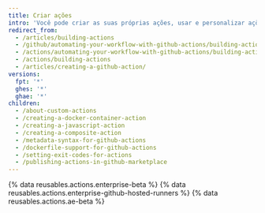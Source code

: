 ```yaml
---
title: Criar ações
intro: 'Você pode criar as suas próprias ações, usar e personalizar ações compartilhadas pela comunidade {% data variables.product.prodname_dotcom %} ou escrever e compartilhar as ações que você criar.'
redirect_from:
  - /articles/building-actions
  - /github/automating-your-workflow-with-github-actions/building-actions
  - /actions/automating-your-workflow-with-github-actions/building-actions
  - /actions/building-actions
  - /articles/creating-a-github-action/
versions:
  fpt: '*'
  ghes: '*'
  ghae: '*'
children:
  - /about-custom-actions
  - /creating-a-docker-container-action
  - /creating-a-javascript-action
  - /creating-a-composite-action
  - /metadata-syntax-for-github-actions
  - /dockerfile-support-for-github-actions
  - /setting-exit-codes-for-actions
  - /publishing-actions-in-github-marketplace
---
```


{% data reusables.actions.enterprise-beta %}
{% data reusables.actions.enterprise-github-hosted-runners %}
{% data reusables.actions.ae-beta %}
